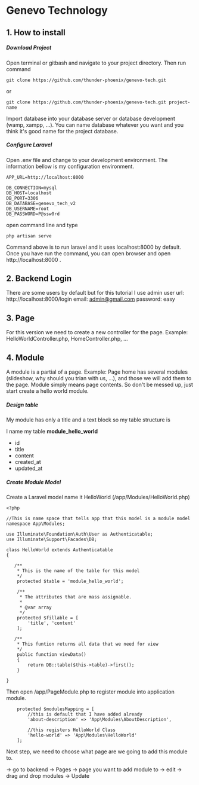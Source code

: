 # Genevo Technology

## 1. How to install

##### Download Project

Open terminal or gitbash and navigate to your project directory. Then run command
```
git clone https://github.com/thunder-phoenix/genevo-tech.git
```
or
```
git clone https://github.com/thunder-phoenix/genevo-tech.git project-name
```

Import database into your database server or database development (wamp, xampp, ...). You can name database whatever you want and you think it's good name for the project database.

##### Configure Laravel
Open .env file and change to your development environment. The information bellow is my configuration environment.

```
APP_URL=http://localhost:8000

DB_CONNECTION=mysql
DB_HOST=localhost
DB_PORT=3306
DB_DATABASE=genevo_tech_v2
DB_USERNAME=root
DB_PASSWORD=P@ssw0rd
```

open command line and type

```
php artisan serve
```

Command above is to run laravel and it uses localhost:8000 by default. Once you have run the command, you can open browser and open http://localhost:8000 . 

## 2. Backend Login
There are some users by default but for this tutorial I use admin user
url: http://localhost:8000/login
email: admin@gmail.com
password: easy

## 3. Page
For this version we need to create a new controller for the page. Example: HelloWorldController.php, HomeController.php, ...

## 4. Module

A module is a partial of a page. Example: Page home has several modules (slideshow, why should you trian with us, ...), and those we will add them to the page.
Module simply means page contents. So don't be messed up, just start create a hello world module.

##### Design table
My module has only a title and a text block so my table structure is

I name my table **module_hello_world**
 * id
 * title
 * content
 * created_at
 * updated_at
 
 ##### Create Module Model
 Create a Laravel model name it HelloWorld (/app/Modules/HelloWorld.php)
 
 ```
 <?php
 
 //This is name space that tells app that this model is a module model
 namespace App\Modules;
 
 use Illuminate\Foundation\Auth\User as Authenticatable;
 use Illuminate\Support\Facades\DB;
 
 class HelloWorld extends Authenticatable
 {
 
    /**
     * This is the name of the table for this model
     */
     protected $table = 'module_hello_world';
     
     /**
      * The attributes that are mass assignable.
      *
      * @var array
      */
     protected $fillable = [
         'title', 'content'
     ];
 
    /**
     * This funtion returns all data that we need for view
     */
     public function viewData()
     {
         return DB::table($this->table)->first();
     }
 
 }

 ```
 Then open /app/PageModule.php to register module into application module. 
 
 ```
     protected $modulesMapping = [
         //this is default that I have added already
         'about-description' => 'App\Modules\AboutDescription',
         
         //this registers HelloWorld Class
         'hello-world' => 'App\Modules\HelloWorld'
     ];
 ```
 
 Next step, we need to choose what page are we going to add this module to. 
 
 -> go to backend -> Pages -> page you want to add module to -> edit -> drag and drop modules -> Update

### 